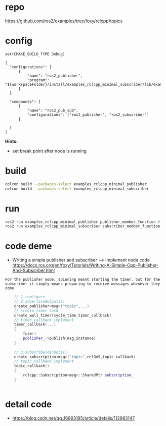 # repo
https://github.com/ros2/examples/tree/foxy/rclcpp/topics

# config
```// CMakeLists.txt
set(CMAKE_BUILD_TYPE Debug)
```

```// launch.json
{
  "configurations": [
      {
          "name": "ros2_publisher",
          "program": "${workspaceFolder}/install/examples_rclcpp_minimal_subscriber/lib/examples_rclcpp_minimal_subscriber/"
      }
  ]

  "compounds": [
      {
          "name": "ros2_pub_sub",
          "configurations": ["ros2_publisher", "ros2_subscriber"]
      }

  ]
}
```
**Hints:**
- set break point after node is running

# build
``` bash
colcon build --packages-select examples_rclcpp_minimal_publisher
colcon build --packages-select examples_rclcpp_minimal_subscriber
```

# run
``` bash
ros2 run examples_rclcpp_minimal_publisher publisher_member_function # terminal 1
ros2 run examples_rclcpp_minimal_subscriber subscriber_member_function # termianl 2
```
# code deme
- Writing a simple publisher and subscriber --> implement node code
https://docs.ros.org/en/foxy/Tutorials/Writing-A-Simple-Cpp-Publisher-And-Subscriber.html
```//comment
For the publisher node, spinning meant starting the timer, but for the subscriber it simply means preparing to receive messages whenever they come
```

```c++
    // 1.configure
    // 2.advertiseOutputs()
    create_publisher<msg>("topic",...)
    // create timer task
    create_wall_timer(cycle_time,timer_callback)
    // timer_callback implement
    timer_callback(...)
    {
        fuse()
        publisher_->publish(msg_instance)
    }
       
    // 3.subscribeToInputs() 
    create_subscription<msg>("topic",rclQoS,topic_callback)
    // topic_callback implement
    topic_callback()
    {
        rclcpp::Subscription<msg>::SharedPtr subscription_
    }
    
```

# detail code
- https://blog.csdn.net/qq_16893195/article/details/112983147